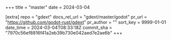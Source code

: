 +++
title = "master"
date = 2024-03-04

[extra]
repo = "gdext"
docs_rel_url = "gdext/master/godot"
pr_url = "https://github.com/godot-rust/gdext"
pr_author = ""
sort_key = 9999-01-01
date_time = 2024-03-04T08:33:18Z
commit_sha = "7970c56ef8816f41a2eb39b730e042aed7e2ae6b"
+++


